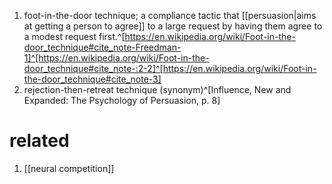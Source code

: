 1. foot-in-the-door technique; a compliance tactic that [[persuasion|aims at getting a person to agree]] to a large request by having them agree to a modest request first.^[https://en.wikipedia.org/wiki/Foot-in-the-door_technique#cite_note-Freedman-1]^[https://en.wikipedia.org/wiki/Foot-in-the-door_technique#cite_note-:2-2]^[https://en.wikipedia.org/wiki/Foot-in-the-door_technique#cite_note-3]
2. rejection-then-retreat technique (synonym)^[Influence, New and Expanded: The Psychology of Persuasion, p. 8]

# related
1. [[neural competition]]